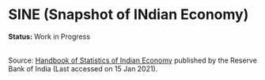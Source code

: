 # SINE (Snapshot of INdian Economy)
<b>Status: </b> Work in Progress

<br>Source: </b>[Handbook of Statistics of Indian Economy](https://dbie.rbi.org.in/DBIE/dbie.rbi?site=publications#!2) published by the Reserve Bank of India (Last accessed on 15 Jan 2021).
